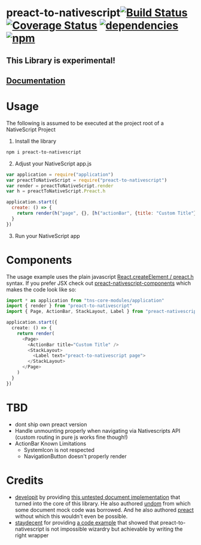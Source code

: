 # preact-to-nativescript[![Build Status](https://travis-ci.org/Hizoul/preact-to-nativescript.svg?branch=master)](https://travis-ci.org/Hizoul/preact-to-nativescript) [![Coverage Status](https://coveralls.io/repos/github/Hizoul/preact-to-nativescript/badge.svg?branch=master)](https://coveralls.io/github/Hizoul/preact-to-nativescript?branch=master) [![dependencies](https://david-dm.org/Hizoul/preact-to-nativescript.png)](https://david-dm.org/Hizoul/preact-to-nativescript) [![npm](https://img.shields.io/npm/v/preact-to-nativescript.svg)](https://www.npmjs.com/package/preact-to-nativescript)
## This Library is experimental!
## [Documentation](https://rawgit.com/Hizoul/preact-to-nativescript/master/docs/_book/index.html)

# Usage
The following is assumed to be executed at the project root of a NativeScript Project

1. Install the library
```bash
npm i preact-to-nativescript
```
2. Adjust your NativeScript app.js
```javascript
var application = require("application")
var preactToNativeScript = require("preact-to-nativescript")
var render = preactToNativeScript.render
var h = preactToNativeScript.Preact.h

application.start({
  create: () => {
    return render(h("page", {}, [h("actionBar", {title: "Custom Title"}), h("stackLayout", {}, [h("label", {text: "preact-to-nativescript page"}, [])])]))
  }
})
```
3. Run your NativeScript app

# Components
The usage example uses the plain javascript  [React.createElement / preact.h](https://hackernoon.com/understanding-the-react-source-code-initial-rendering-simple-component-i-80263fe46cf1) syntax. If you prefer JSX check out [preact-nativescript-components](https://github.com/hizoul/preact-nativescript-components) which makes the code look like so:
```typescript
import * as application from "tns-core-modules/application"
import { render } from "preact-to-nativescript"
import { Page, ActionBar, StackLayout, Label } from "preact-nativescript-components"

application.start({
  create: () => {
    return render(
      <Page>
        <ActionBar title="Custom Title" />
        <StackLayout>
          <Label text="preact-to-nativescript page">
        </StackLayout>
      </Page>
    )
  }
})
```

# TBD
- dont ship own preact version
- Handle unmounting properly when navigating via Nativescripts API (custom routing in pure js works fine though!)
- ActionBar Known Limitations
  - SystemIcon is not respected
  - NavigationButton doesn't properly render

# Credits
- [developit](https://github.com/developit) by providing [this untested document implementation](https://github.com/staydecent/nativescript-preact/issues/4#issuecomment-323900569) that turned into the core of this library. He also authored [undom](https://github.com/developit/undom) from which some document mock code was borrowed. And he also authored [preact](https://github.com/developit/preact) without which this wouldn't even be possible.
- [staydecent](https://github.com/staydecent) for providing [a code example](https://github.com/staydecent/nativescript-preact) that showed that preact-to-nativescript is not impossible wizardry but achievable by writing the right wrapper